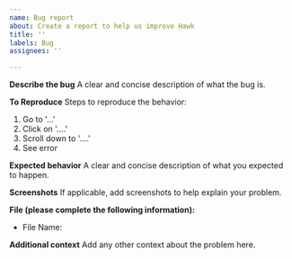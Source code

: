 ```yaml
---
name: Bug report
about: Create a report to help us improve Hawk
title: ''
labels: Bug
assignees: ''

---
```


**Describe the bug**
A clear and concise description of what the bug is.

**To Reproduce**
Steps to reproduce the behavior:
1. Go to '...'
2. Click on '....'
3. Scroll down to '....'
4. See error

**Expected behavior**
A clear and concise description of what you expected to happen.

**Screenshots**
If applicable, add screenshots to help explain your problem.

**File (please complete the following information):**
 - File Name: 

**Additional context**
Add any other context about the problem here.
